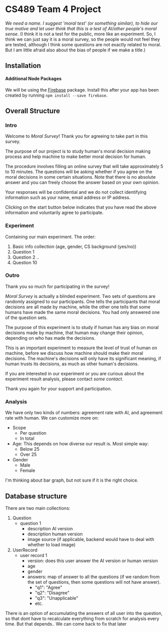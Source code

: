 # CS489 Team 4 Project
*We need a name. I suggest 'moral test' (or something similar), to hide our true motive and let user think that this is a test of AI/other people's moral sense.*
(I think it is not a test for the public, more like an experiment. So, I think we can just say it is a moral survey,  so the people would not feel they are tested, although I think some questions are not exactly related to moral. But I am little afraid also about the bias of people if we make a title.)

## Installation
#### Additional Node Packages
We will be using the [Firebase](https://www.npmjs.com/package/firebase) package. Install this after your app has been created by running `npm install --save firebase`.

## Overall Structure
### Intro
Welcome to *Moral Survey*! Thank you for agreeing to take part in this survey.

The purpose of our project is to study human's moral decision making process and help machine to make better moral decision for human.

The procedure involves filling an online survey that will take approximately 5 to 10 minutes. The questions will be asking whether if you agree on the moral decisions in some certain situations. Note that there is no absolute answer and you can freely choose the answer based on your own opinion.

Your responses will be confidential and we do not collect identifying information such as your name, email address or IP address. 

Clicking on the start button below indicates that you have read the above information and voluntarily agree to participate.
### Experiment
Containing our main experiment. The order:
1. Basic info collection (age, gender, CS background (yes/no))
2. Question 1
3. Question 2
..  
10. Question 10   
### Outro
Thank you so much for participating in the survey!

*Moral Survey* is actually a blinded experiment. Two sets of questions are randomly assigned to our participants. One tells the participants that moral decisions are all made by machine, while the other one tells that some humans have made the same moral decisions. You had only answered one of the question sets. 

The purpose of this experiment is to study if human has any bias on moral decisions made by machine, that human may change their opinion, depending on who has made the decisions. 

This is an important experiment to measure the level of trust of human on machine, before we discuss how machine should make their moral decisions. The machine's decisions will only have its significant meaning, if human trusts its decisions, as much as other human's decisions.

If you are interested in our experiment or you are curious about the experiment result analysis, please contact *some contact*. 

Thank you again for your support and participation.
### Analysis
We have only two kinds of numbers: agreement rate with AI, and agreement rate with human.
We can customize more on:
- Scope
	- Per question
	- In total
- Age: This depends on how diverse our result is. Most simple way:
	- Below 25
	- Over 25
- Gender
	- Male
	- Female

I'm thinking about bar graph, but not sure if it is the right choice.

## Database structure
There are two main collections:
1. Question
	- question 1
		- description AI version
		- description human version
		- image source (if applicable, backend would have to deal with whether to load image)
2. UserRecord
	- user record 1
		- version: does this user answer the AI version or human version
		- age
		- gender
		- answers: map of answer to all the questions (if we random from the set of questions, then some questions will not have answer).
			- "q1": "Agree"
			- "q2": "Disagree"
			- "q3": "Unapplicable"
			- etc.

There is an option of accumulating the answers of all user into the question,
so that dont have to recalculate everything from scratch for analysis every time.
But that depends..
We can come back to fix that later
